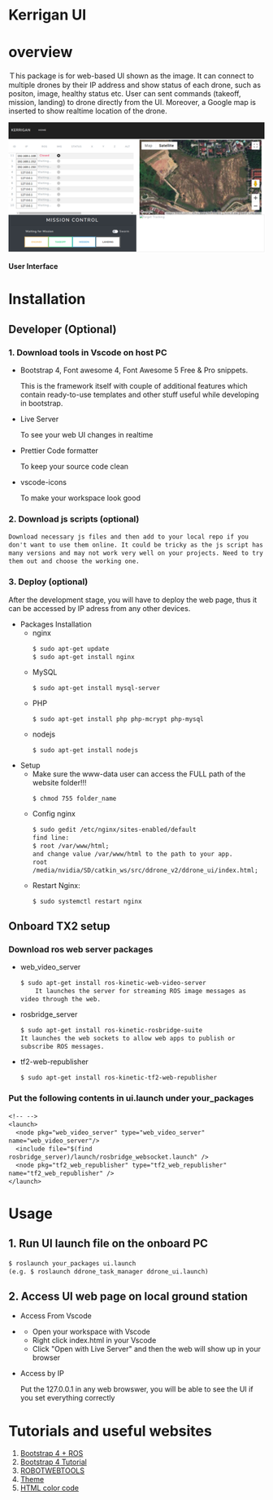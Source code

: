 # Kerrigan UI 
# overview
Ｔhis package is for web-based UI shown as the image. It can connect to multiple drones by their IP address and show status of each drone, such as positon, image, healthy status etc. User can sent commands (takeoff, mission, landing) to drone directly from the UI. Moreover, a Google map is inserted to show realtime location of the drone. 

<img src="kerriganlibjs/kerrigan_ui.png" alt="UI" width="640"/>

**User Interface**

# Installation
## Developer (Optional)
### 1. Download tools in Vscode on host PC 
- Bootstrap 4, Font awesome 4, Font Awesome 5 Free & Pro snippets.

    This is the framework itself with couple of additional features which contain ready-to-use templates and other stuff useful while developing in bootstrap.

- Live Server 

    To see your web UI changes in realtime

- Prettier Code formatter 

    To keep your source code clean

- vscode-icons 

    To make your workspace look good

### 2. Download js scripts (optional) 

    Download necessary js files and then add to your local repo if you don't want to use them online. It could be tricky as the js script has many versions and may not work very well on your projects. Need to try them out and choose the working one. 

### 3. Deploy (optional)
After the development stage, you will have to deploy the web page, thus it can be accessed by IP adress from any other devices.

- Packages Installation
  - nginx
    ```
    $ sudo apt-get update
    $ sudo apt-get install nginx
    ```
  - MySQL
    ```
    $ sudo apt-get install mysql-server
    ```
  - PHP
    ```
    $ sudo apt-get install php php-mcrypt php-mysql
    ```
  - nodejs
    ```
    $ sudo apt-get install nodejs
    ```
- Setup
  - Make sure the www-data user can access the FULL path of the website folder!!! 
    ```
    $ chmod 755 folder_name
    ```
  - Config nginx
    ```
    $ sudo gedit /etc/nginx/sites-enabled/default
    find line:
    $ root /var/www/html;
    and change value /var/www/html to the path to your app.
    root /media/nvidia/SD/catkin_ws/src/ddrone_v2/ddrone_ui/index.html;
    ```
  - Restart Nginx:
    ```
    $ sudo systemctl restart nginx
    ```

## Onboard TX2 setup
###  Download ros web server packages
- web_video_server
    ```
    $ sudo apt-get install ros-kinetic-web-video-server
        It launches the server for streaming ROS image messages as video through the web.
    ```
-  rosbridge_server
    ```
    $ sudo apt-get install ros-kinetic-rosbridge-suite
    It launches the web sockets to allow web apps to publish or subscribe ROS messages.
    ``` 
- tf2-web-republisher
   ```
   $ sudo apt-get install ros-kinetic-tf2-web-republisher
   ```
### Put the following contents in ui.launch under your_packages
```
<!-- -->
<launch>
  <node pkg="web_video_server" type="web_video_server" name="web_video_server"/>
  <include file="$(find rosbridge_server)/launch/rosbridge_websocket.launch" />
  <node pkg="tf2_web_republisher" type="tf2_web_republisher" name="tf2_web_republisher" />
</launch>
```


# Usage
## 1. Run UI launch file on the onboard PC
```
$ roslaunch your_packages ui.launch
(e.g. $ roslaunch ddrone_task_manager ddrone_ui.launch)

```

## 2. Access UI web page on local ground station

- Access From Vscode
- 
  - Open your workspace with Vscode
  - Right click index.html in your Vscode
  - Click "Open with Live Server" and then the web will show up in your browser

- Access by IP
  
  Put the 127.0.0.1 in any web browswer, you will be able to see the UI if you set everything correctly
   

# Tutorials and useful websites
1. [Bootstrap 4 + ROS](https://medium.com/husarion-blog/bootstrap-4-ros-creating-a-web-ui-for-your-robot-9a77a8e373f9)
2. [Bootstrap 4 Tutorial](https://www.w3schools.com/bootstrap4/default.asp)
3. [ROBOTWEBTOOLS](http://robotwebtools.org/tools.html)
4. [Theme](https://bootswatch.com/)
5. [HTML color code](https://www.rapidtables.com/web/color/html-color-codes.htmls)
 


